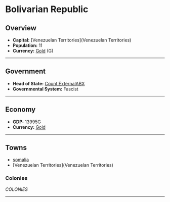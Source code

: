 # Bolivarian Republic

## Overview

- **Capital:** [Venezuelan Territories](Venezuelan Territories)
- **Population:** 11
- **Currency:** [Gold](Gold) (G)

---

## Government

- **Head of State:** [Count ExternalABX](ExternalABX)
- **Governmental System:** Fascist

---

## Economy

- **GDP:** 13995G
- **Currency:** [Gold](Gold)

---

## Towns

- [somalia](somalia)
- [Venezuelan Territories](Venezuelan Territories)

### Colonies

$COLONIES$

---